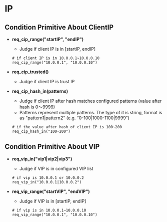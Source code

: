 # IP

## Condition Primitive About ClientIP

- **req_cip_range("startIP", "endIP")**
  - Judge if client IP is in [startIP, endIP]
  ```
  # if client IP is in 10.0.0.1~10.0.0.10
  req_cip_range("10.0.0.1", "10.0.0.10")
  ```

- **req_cip_trusted()**
  - Judge if client IP is trust IP

- **req_cip_hash_in(patterns)**
  - Judge if client IP after hash matches configured patterns (value after hash is 0～9999)
  - Patterns represent multiple patterns. The type of it is string, format is as "pattern1|pattern2" (e.g. “0-100|1000-1100|9999”)
  ```
  # if the value after hash of client IP is 100~200
  req_cip_hash_in("100-200")
  ```

## Condition Primitive About VIP
- **req_vip_in("vip1|vip2|vip3")**
  - Judge if VIP is in configured VIP list
  ```
  # if vip is 10.0.0.1 or 10.0.0.2
  req_vip_in("10.0.0.1|10.0.0.2")
  ```

- **req_vip_range("startVIP", "endVIP")**
  - Judge if VIP is in [startIP, endIP]
  ```
  # if vip is in 10.0.0.1~10.0.0.10
  req_vip_range("10.0.0.1", "10.0.0.10")
  ```
